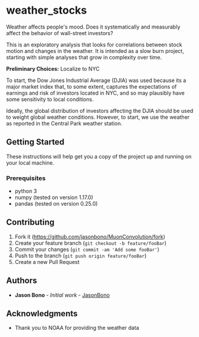 # weather_stocks


Weather affects people's mood. Does it systematically and measurably affect the behavior of wall-street investors?

This is an exploratory analysis that looks for correlations between stock motion and changes in the weather. It is intended as a slow burn project, starting with simple analyses that grow in complexity over time.



**Preliminary Choices:** Localize to NYC

To start, the Dow Jones Industrial Average (DJIA) was used because its a major market index that, to some extent, captures the expectations of earnings and risk of investors located in NYC, and so may plausibly have some sensitivity to local conditions. 

Ideally, the global distribution of investors affecting the DJIA should be used to weight global weather conditions. However, to start, we use the weather as reported in the Central Park weather station.

## Getting Started
These instructions will help get you a copy of the project up and running on your local machine.

### Prerequisites
- python 3
- numpy (tested on version 1.17.0)
- pandas (tested on version 0.25.0)

## Contributing

1. Fork it (<https://github.com/jasonbono/MuonConvolution/fork>)
2. Create your feature branch (`git checkout -b feature/fooBar`)
3. Commit your changes (`git commit -am 'Add some fooBar'`)
4. Push to the branch (`git push origin feature/fooBar`)
5. Create a new Pull Request


## Authors

* **Jason Bono** - *Initial work* - [JasonBono](https://github.com/JasonBono)


## Acknowledgments

* Thank you to NOAA for providing the weather data

